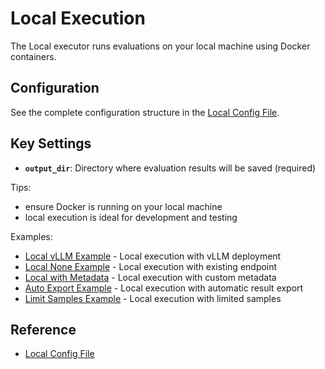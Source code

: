 # Local Execution

The Local executor runs evaluations on your local machine using Docker containers.

## Configuration

See the complete configuration structure in the [Local Config File](../../../../packages/nemo-evaluator-launcher/src/nemo_evaluator_launcher/configs/execution/local.yaml).

## Key Settings

- **`output_dir`**: Directory where evaluation results will be saved (required)

Tips:
- ensure Docker is running on your local machine
- local execution is ideal for development and testing

Examples:
- [Local vLLM Example](../../../../packages/nemo-evaluator-launcher/examples/local_llama_3_1_8b_instruct.yaml) - Local execution with vLLM deployment
- [Local None Example](../../../../packages/nemo-evaluator-launcher/examples/local_llama_3_1_8b_instruct.yaml) - Local execution with existing endpoint
- [Local with Metadata](../../../../packages/nemo-evaluator-launcher/examples/local_with_user_provided_metadata.yaml) - Local execution with custom metadata
- [Auto Export Example](../../../../packages/nemo-evaluator-launcher/examples/local_auto_export_llama_3_1_8b_instruct.yaml) - Local execution with automatic result export
- [Limit Samples Example](../../../../packages/nemo-evaluator-launcher/examples/local_limit_samples.yaml) - Local execution with limited samples

## Reference

- [Local Config File](../../../../packages/nemo-evaluator-launcher/src/nemo_evaluator_launcher/configs/execution/local.yaml)
